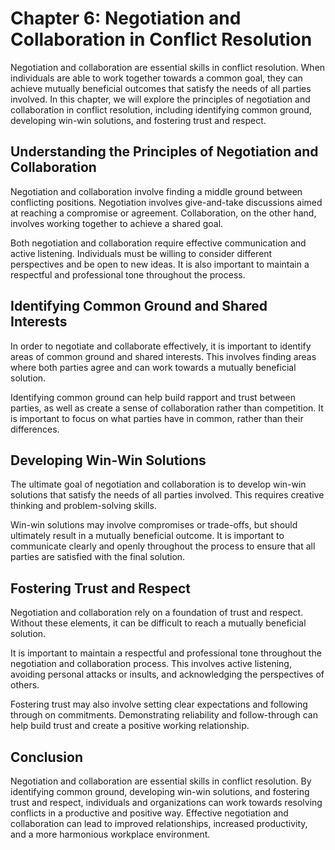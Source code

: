 Chapter 6: Negotiation and Collaboration in Conflict Resolution
===============================================================

Negotiation and collaboration are essential skills in conflict resolution. When individuals are able to work together towards a common goal, they can achieve mutually beneficial outcomes that satisfy the needs of all parties involved. In this chapter, we will explore the principles of negotiation and collaboration in conflict resolution, including identifying common ground, developing win-win solutions, and fostering trust and respect.

Understanding the Principles of Negotiation and Collaboration
-------------------------------------------------------------

Negotiation and collaboration involve finding a middle ground between conflicting positions. Negotiation involves give-and-take discussions aimed at reaching a compromise or agreement. Collaboration, on the other hand, involves working together to achieve a shared goal.

Both negotiation and collaboration require effective communication and active listening. Individuals must be willing to consider different perspectives and be open to new ideas. It is also important to maintain a respectful and professional tone throughout the process.

Identifying Common Ground and Shared Interests
----------------------------------------------

In order to negotiate and collaborate effectively, it is important to identify areas of common ground and shared interests. This involves finding areas where both parties agree and can work towards a mutually beneficial solution.

Identifying common ground can help build rapport and trust between parties, as well as create a sense of collaboration rather than competition. It is important to focus on what parties have in common, rather than their differences.

Developing Win-Win Solutions
----------------------------

The ultimate goal of negotiation and collaboration is to develop win-win solutions that satisfy the needs of all parties involved. This requires creative thinking and problem-solving skills.

Win-win solutions may involve compromises or trade-offs, but should ultimately result in a mutually beneficial outcome. It is important to communicate clearly and openly throughout the process to ensure that all parties are satisfied with the final solution.

Fostering Trust and Respect
---------------------------

Negotiation and collaboration rely on a foundation of trust and respect. Without these elements, it can be difficult to reach a mutually beneficial solution.

It is important to maintain a respectful and professional tone throughout the negotiation and collaboration process. This involves active listening, avoiding personal attacks or insults, and acknowledging the perspectives of others.

Fostering trust may also involve setting clear expectations and following through on commitments. Demonstrating reliability and follow-through can help build trust and create a positive working relationship.

Conclusion
----------

Negotiation and collaboration are essential skills in conflict resolution. By identifying common ground, developing win-win solutions, and fostering trust and respect, individuals and organizations can work towards resolving conflicts in a productive and positive way. Effective negotiation and collaboration can lead to improved relationships, increased productivity, and a more harmonious workplace environment.
